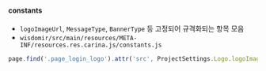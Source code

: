 
#### constants
- `logoImageUrl`, `MessageType`, `BannerType` 등 고정되어 규격화되는 항목 모음
- `wisdomir/src/main/resources/META-INF/resources.res.carina.js/constants.js`

```javascript
page.find('.page_login_logo').attr('src', ProjectSettings.Logo.logoImageUrl);
```
